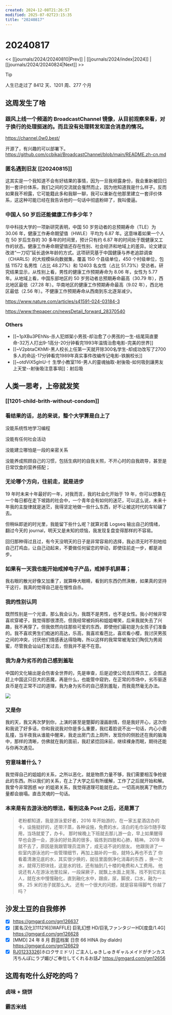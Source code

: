 ```yaml
---
created: 2024-12-08T21:26:57
modified: 2025-07-02T23:15:35
title: "20240817"
---
```


# 20240817

<< [[journals/2024/20240810|Prev]] | [[journals/2024/index|2024]] | [[journals/2024/20240824|Next]] >>

> [!tip]
  > 人生已走过了 8412 天、1201 周、277 个月

## 这周发生了啥

### 跟风上线一个频道的 BroadcastChannel 镜像，从目前观察来看，对于换行的处理挺迷的。而且没有处理转发和混合消息的情况。

https://channel.0w0.best/

开源了，有兴趣的可以部署下。https://github.com/ccbikai/BroadcastChannel/blob/main/README.zh-cn.md

### 匿名遇到旧友 \[\[20240815]]

这其实是一个我知道不会有好结果的事情，因为一旦我袒露身份，我会重新被回归到一套评价体系，我们之间的交流就会戛然而止，因为他知道我是什么样子。反而如果我不袒露，它可能籍此多和我聊一聊，我可以重新在他那里建立一套评价体系，这这种可能已经在我告诉他的一句话中彻底粉碎了，我叫傻逼。

### 中国人 50 岁后还能健康工作多少年？

华中科技大学的一项新研究表明，中国 50 岁劳动者的总预期寿命（TLE）为 30.06 年，健康工作寿命期望值（HWLE）平均为 6.87 年。这意味着如果一个人在 50 岁后生存的 30 多年的时间里，预计只有约 6.87 年的时间处于既健康又工作的状态。健康工作寿命期望值还存在性别、社会经济和地域上的差异。论文建议改进“一刀切”延长退休年龄的方式。这项研究基于中国健康与养老追踪调查（CHARLS）的大规模纵向数据集，覆盖 150 个县级单位，450 个村级单位，包括 11572 名男性（占比 48.27%）和 12403 名女性（占比 51.73%）受访者。研究结果显示，从性别上看，男性的健康工作预期寿命为 8.06 年，女性为 5.77 年。从地域上看，中国东部地区的 50 岁劳动者总预期寿命最高（30.79 年），西北地区最低（27.28 年）。华南地区的健康工作预期寿命最高（9.02 年），西北地区最低（2.56 年）。不健康工作预期寿命从西南到东北逐渐减少。

https://www.nature.com/articles/s41591-024-03184-3

https://www.thepaper.cn/newsDetail_forward_28370540

### Others

- [[~1pXBu3PEhNs-杀人犯绑架小男孩-却治愈了小男孩的一生-结尾简直要命-32万人打出9-1高分-20分钟看完1993年温情治愈电影-完美的世界]]
- [[~V2pbtaCKhMI-黑人校长上任第一天就开除300名学生-却成功改写了2700多人的命运-17分钟看完1989年真实事件改编传记电影-铁腕校长]]
- [[~otdViX5glnU-忄生學小教室116-男人的靈魂抽取-射後吸-如何吸到讓男友上天堂--射後吸注意事項]]：射后吸

## 人类一思考，上帝就发笑

### [[1201-child-brith-without-condom]]

### 看结果的话，总的来说，整个大学算是白上了

没能系统性地学习编程

没能有任何社会活动

没能建立哪怕是一段的亲密关系

没能养成照顾自己的习惯，包括生病时的自我关照，不开心时的自我疏导，甚至是日常饮食的营养搭配；

### 无论哪个方向，往前走，就是进步

19 年时未来十年最好的一年，对我而言，我的社会化开始于 19 年，你可以想象在一个每日都在走下坡路的社会中，一个青年会有如何的迷茫，可以这么说，未来十年我的主旋律就是迷茫，我得坚定地做一些什么东西，好不让被这时代的车轮碾了去。

但稍纵即逝的时光里，我能留下些什么呢？就算对着 Logseq 输出自己的情绪，翻过今天的 journal，明天又是未知的烦恼，我发现复盘变得那样的不容易。

回归那种得过且过，有今天没明天的日子是非常容易的选择，我必须无时不刻地给自己打鸡血，让自己动起来，不要做任何留恋的举动，即使往前走一步，都是进步。

### 如果有一天我也能开始戒掉电子产品，戒掉手机屏幕；

我右眼的散光好像又加重了，就算睁大眼睛，看到的东西仍然涣散，如果真的坚持干这行，我真的觉得自己是在慢性自杀。

### 我的性别认同

既然性别是一个光谱，那么我会认为，我既不是男性，也不是女性。我小时候非常喜欢穿裙子，我觉得那很漂亮，但我经常被妈妈和姐姐嘲笑，后来我就失去了兴趣，我不再穿了。但我依然向往那些可爱的东西，即使他们最初是为女孩子们准备的。我不喜欢男生们痴迷的高达，乐高，我喜欢看芭比，喜欢看小樱，我讨厌男孩之间的冲突，讨厌他们情感表达得隐晦，所以这样的我常常被淘宝们陶侃为男闺蜜，尽管我会讪讪打发过去，但我并不是不在意。

### 我为身为劣币的自己感到羞耻

中国的文化输出是会伤害全世界的，先是审查，后是迫使公司去压榨员工，企图追赶上中国这只巨大的恶魔，再是什么，也能管中窥豹，在正常的市场中，劣币驱逐良币是在正常不过的道理，我为身为劣币的自己感到羞耻，而我竟然毫无办法。

![](https://x.com/foxshuo/status/1824268338899587494?s=52)

### 又是你

我的天，我又再次梦到你，上演的甚至是蹩脚的漫画剧情，但是我好开心，这次你和我说了好多话，你和我说我对你是多么重要，我红着脸说不出一句话，内心小鹿乱撞，当半夜我从谁能中醒来，我走出房门去上厕所，发现你的侧脸还在我的脑海中，那样的清晰，仿佛就在我的面前，我赶紧捻回床前，继续裸身而眠，期待还能与你再次遇见。

### 穷意味着什么？

我觉得自己的姐姐的关系，之所以恶化，就是物质力量不够，我们需要相互争抢彼此的东西。所以我们的关系，在上了大学之后有所缓解，工作了之后就开始和解。我曾今非常困惑 wjr 的姐弟关系，我觉得道理可能就在此。一切高尚脱离了物质力量都会崩塌。直击灵魂的一句话。

### 本来是有去游泳池的想法，看到这条 Post 之后，还是算了

> 老粉都知道，我是游泳爱好者，2016 年开始游的，在一家五星酒店办的卡，设施挺好的，还带汗蒸，各种设施，免费的水，洁白的毛巾浴巾随手取用，当场就爱了，办卡。
那时候晚上下班就去那儿游一会，早上如果醒得早也会游一会，游泳的好处真的很多，锻炼到四肢和心肺，精神。
2019 年就不去了，原因是我跟管理员混熟了，成无话不说的朋友。
他跟我讲了一些室内游泳池的一些管理细节，再加上脑补的一些，就特么再也不去了
你看着清澈见底的水，其实很少换的，就往里面倒净化消毒的东西 ，换一次水，就得万把块钱，这是水的钱，还有抽到几十楼的电费和人工费用。
他说还有人在游泳池里拉屎，一段屎厥子，就飘上水面上晃荡，找不到它的主人，就在水中慢慢融化，直到融化水中，跟痰，尿，脚皮，口水，融为一体，25 米的池子就那么大。
还有一个很大的问题，就是容易得脚气
你越了吗？

## 沙发土豆的自我修养

- [x] https://gmgard.com/gm126637
- [x] [匿名汉化]\[111216]\[WAFFLE] 巨乳幻想 HD/巨乳ファンタジーHD[度盘/1.4G] https://gmgard.com/gm126628
- [x] [MMD] 24 年 8 月 蔚蓝档案 日奈 66 HINA (by dlaldn) https://gmgard.com/gm126629
- [x] [RJ01233326](同人音声)[ホロクサミドリ] ご主人しゅきしゅきギャルメイドがチンカス汚ちんぽにラブ媚びご奉仕してくれるお話♪ https://gmgard.com/gm12656

## 这周有吃什么好吃的吗？

### 卤味 + 烧饼

### 霸舌米线

